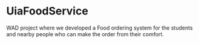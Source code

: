 # UiaFoodService
WAD project where we developed a Food ordering system for the students and nearby people who can make the order from their comfort.
